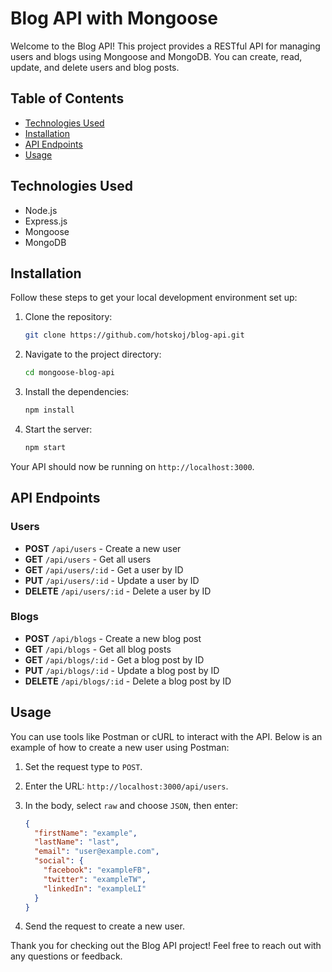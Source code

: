# Blog API with Mongoose

Welcome to the Blog API! This project provides a RESTful API for managing users and blogs using Mongoose and MongoDB. You can create, read, update, and delete users and blog posts.

## Table of Contents

- [Technologies Used](#technologies-used)
- [Installation](#installation)
- [API Endpoints](#api-endpoints)
- [Usage](#usage)

## Technologies Used

- Node.js
- Express.js
- Mongoose
- MongoDB

## Installation

Follow these steps to get your local development environment set up:

1. Clone the repository:
   ```bash
   git clone https://github.com/hotskoj/blog-api.git
   ```

2. Navigate to the project directory:
   ```bash
   cd mongoose-blog-api
   ```

3. Install the dependencies:
   ```bash
   npm install
   ```

5. Start the server:
   ```bash
   npm start
   ```

Your API should now be running on `http://localhost:3000`.

## API Endpoints

### Users

- **POST** `/api/users` - Create a new user
- **GET** `/api/users` - Get all users
- **GET** `/api/users/:id` - Get a user by ID
- **PUT** `/api/users/:id` - Update a user by ID
- **DELETE** `/api/users/:id` - Delete a user by ID

### Blogs

- **POST** `/api/blogs` - Create a new blog post
- **GET** `/api/blogs` - Get all blog posts
- **GET** `/api/blogs/:id` - Get a blog post by ID
- **PUT** `/api/blogs/:id` - Update a blog post by ID
- **DELETE** `/api/blogs/:id` - Delete a blog post by ID

## Usage

You can use tools like Postman or cURL to interact with the API. Below is an example of how to create a new user using Postman:

1. Set the request type to `POST`.
2. Enter the URL: `http://localhost:3000/api/users`.
3. In the body, select `raw` and choose `JSON`, then enter:
   ```json
   {
     "firstName": "example",
     "lastName": "last",
     "email": "user@example.com",
     "social": {
       "facebook": "exampleFB",
       "twitter": "exampleTW",
       "linkedIn": "exampleLI"
     }
   }
   ```

4. Send the request to create a new user.


Thank you for checking out the Blog API project! Feel free to reach out with any questions or feedback.
